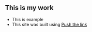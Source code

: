 ## This is my work
- This is example 
- This site was built using [Push the link](https://alqosimiy.github.io/arabic4u/)
